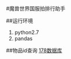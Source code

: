 #魔兽世界国服拍排行助手

##运行环境
1. python2.7
2. pandas

##物品id查询
[178数据库](http://db.178.com/wow/cn/items.html)

